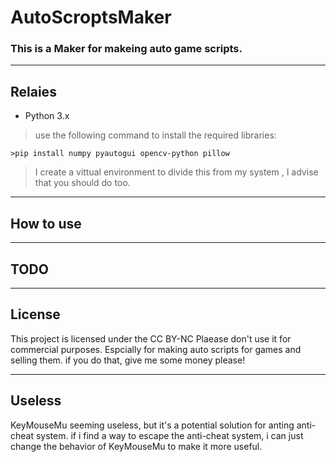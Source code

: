 # AutoScroptsMaker
### This is a Maker for makeing auto game scripts.
---
## Relaies
- Python 3.x
>use the following command to install the required libraries:
```
>pip install numpy pyautogui opencv-python pillow
```
>I create a vittual environment to divide this from my system , I advise that you should do too.
---
## How to use
---
## TODO
---
## License
This project is licensed under the CC BY-NC 
Plaease don't use it for commercial purposes.
Espcially for making auto scripts for games and selling them.
if you do that, give me some money please!

---
## Useless 
KeyMouseMu seeming useless, but it's a potential solution for anting anti-cheat system.
if i find a way to escape the anti-cheat system, i can just change the behavior of KeyMouseMu to make it more useful.